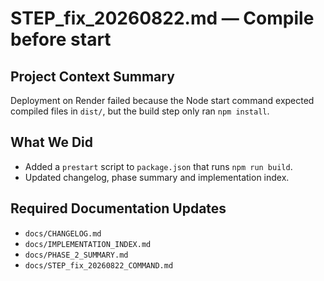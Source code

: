 # STEP_fix_20260822.md — Compile before start

## Project Context Summary
Deployment on Render failed because the Node start command expected compiled files in `dist/`, but the build step only ran `npm install`.

## What We Did
- Added a `prestart` script to `package.json` that runs `npm run build`.
- Updated changelog, phase summary and implementation index.

## Required Documentation Updates
- `docs/CHANGELOG.md`
- `docs/IMPLEMENTATION_INDEX.md`
- `docs/PHASE_2_SUMMARY.md`
- `docs/STEP_fix_20260822_COMMAND.md`
